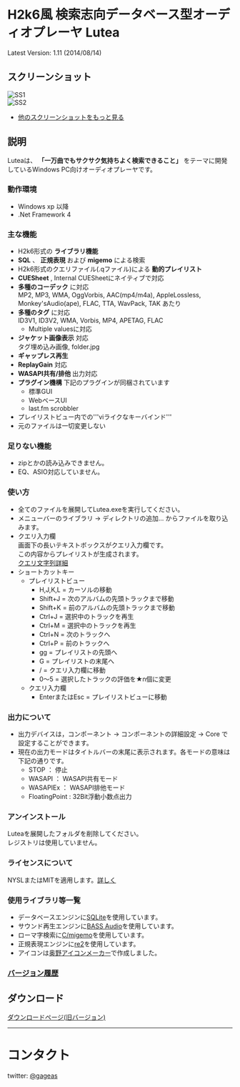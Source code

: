 # H2k6風 検索志向データベース型オーディオプレーヤ Lutea
Latest Version: 1.11 (2014/08/14)

## スクリーンショット
![SS1](https://github.com/gageas/lutea/wiki/images/v1.11-main.png)  
![SS2](https://github.com/gageas/lutea/wiki/images/v1.00-taskbar.png) 

 * [他のスクリーンショットをもっと見る](/gageas/lutea/wiki/Screenshots) 

## 説明

Luteaは、 __「一万曲でもサクサク気持ちよく検索できること」__
をテーマに開発しているWindows PC向けオーディオプレーヤです。

### 動作環境
  * Windows xp 以降
  * .Net Framework 4

### 主な機能
  * H2k6形式の __ライブラリ機能__
  * __SQL__ 、 __正規表現__ および __migemo__ による検索
  * H2k6形式のクエリファイル(.qファイル)による __動的プレイリスト__
  * __CUESheet__ , Internal CUESheetにネイティブで対応
  * __多種のコーデック__ に対応  
    MP2, MP3, WMA, OggVorbis, AAC(mp4/m4a), AppleLossless, Monkey'sAudio(ape), FLAC, TTA, WavPack, TAK あたり
  * __多種のタグ__ に対応  
    ID3V1, ID3V2, WMA, Vorbis, MP4, APETAG, FLAC
    * Multiple valuesに対応
  * __ジャケット画像表示__ 対応  
    タグ埋め込み画像, folder.jpg
  * __ギャップレス再生__
  * __ReplayGain__ 対応
  * __WASAPI共有/排他__ 出力対応
  * __プラグイン機構__ 下記のプラグインが同梱されています
    * 標準GUI
    * WebベースUI
    * last.fm scrobbler
  * プレイリストビュー内での'''viライクなキーバインド'''
  * 元のファイルは一切変更しない

### 足りない機能
  * zipとかの読み込みできません。
  * EQ、ASIO対応していません。

### 使い方
  * 全てのファイルを展開してLutea.exeを実行してください。
  * メニューバーのライブラリ → ディレクトリの追加... からファイルを取り込みます。
  * クエリ入力欄  
    画面下の長いテキストボックスがクエリ入力欄です。  
    この内容からプレイリストが生成されます。  
    [クエリ文字列詳細](https://github.com/gageas/lutea/wiki/QueryString)
  * ショートカットキー
    * プレイリストビュー
      * H,J,K,L = カーソルの移動
      * Shift+J = 次のアルバムの先頭トラックまで移動
      * Shift+K = 前のアルバムの先頭トラックまで移動
      * Ctrl+J = 選択中のトラックを再生
      * Ctrl+M = 選択中のトラックを再生
      * Ctrl+N = 次のトラックへ
      * Ctrl+P = 前のトラックへ
      * gg = プレイリストの先頭へ
      * G = プレイリストの末尾へ
      * / = クエリ入力欄に移動
      * 0～5 = 選択したトラックの評価を★n個に変更
    * クエリ入力欄
      * EnterまたはEsc = プレイリストビューに移動

### 出力について
   * 出力デバイスは，コンポーネント → コンポーネントの詳細設定 → Core で設定することができます。
   * 現在の出力モードはタイトルバーの末尾に表示されます。各モードの意味は下記の通りです。
     * STOP ： 停止
     * WASAPI ： WASAPI共有モード
     * WASAPIEx ： WASAPI排他モード
     * FloatingPoint : 32Bit浮動小数点出力

### アンインストール
Luteaを展開したフォルダを削除してください。  
レジストリは使用していません。

### ライセンスについて
NYSLまたはMITを適用します。[詳しく](/gageas/lutea/wiki/License)

### 使用ライブラリ等一覧
  * データベースエンジンに[SQLite](http://www.sqlite.org/)を使用しています。
  * サウンド再生エンジンに[BASS Audio](http://www.un4seen.com/)を使用しています。
  * ローマ字検索に[C/migemo](http://www.kaoriya.net/software/cmigemo)を使用しています。
  * 正規表現エンジンに[re2](http://code.google.com/p/re2/)を使用しています。
  * アイコンは[奥野アイコンメーカー](http://gyu.que.jp/oqunomaker/oqunomaker.html)で作成しました。

### [バージョン履歴](https://github.com/gageas/lutea/wiki/VersionHistory)

## ダウンロード
[ダウンロードページ(旧バージョン)](http://lutea.gageas.com/lutea/wiki/Downloads)

----
# コンタクト
twitter: [@gageas](http://twitter.com/gageas)
